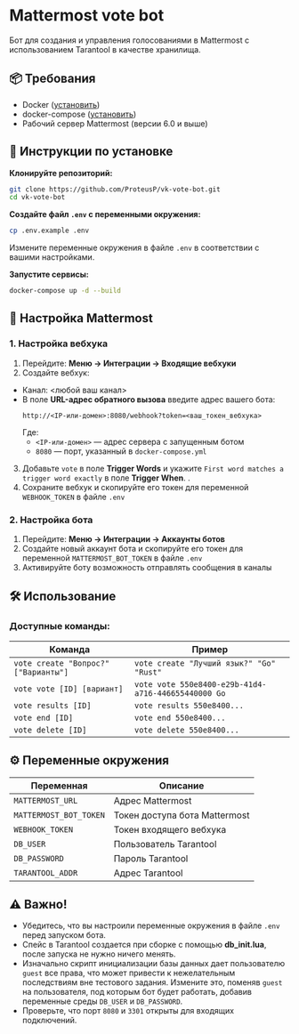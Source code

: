 # Mattermost vote bot

Бот для создания и управления голосованиями в Mattermost с использованием Tarantool в качестве хранилища.

## 📦 Требования
- Docker ([установить](https://docs.docker.com/get-docker/))
- docker-compose ([установить](https://docs.docker.com/compose/install/))
- Рабочий сервер Mattermost (версии 6.0 и выше)

## 📝 Инструкции по установке

**Клонируйте репозиторий:**
```bash
git clone https://github.com/ProteusP/vk-vote-bot.git
cd vk-vote-bot
```

**Создайте файл `.env` с переменными окружения:**
```bash
cp .env.example .env
```
Измените переменные окружения в файле `.env` в соответствии с вашими настройками.

**Запустите cервисы:**
```bash
docker-compose up -d --build
```

## 🔐 Настройка Mattermost

### 1. Настройка вебхука
1. Перейдите: **Меню → Интеграции → Входящие вебхуки**
2. Создайте вебхук:
  - Канал: <любой ваш канал>
  - В поле **URL-адрес обратного вызова** введите адрес вашего бота:
       ```
       http://<IP-или-домен>:8080/webhook?token=<ваш_токен_вебхука>
       ```
       Где:
       - `<IP-или-домен>` — адрес сервера с запущенным ботом
       - `8080` — порт, указанный в `docker-compose.yml`
3. Добавьте `vote` в поле **Trigger Words** и укажите `First word matches a trigger word exactly` в поле **Trigger When**.
.
4. Сохраните вебхук и скопируйте его токен для переменной `WEBHOOK_TOKEN` в файле `.env`

### 2. Настройка бота
1. Перейдите: **Меню → Интеграции → Аккаунты ботов**
2. Создайте новый аккаунт бота и скопируйте его токен для переменной `MATTERMOST_BOT_TOKEN` в файле `.env`
3. Активируйте боту возможность отправлять сообщения в каналы

## 🛠 Использование

### Доступные команды:
| Команда                                  | Пример                                      |
|------------------------------------------|---------------------------------------------|
| `vote create "Вопрос?" ["Варианты"]`    | `vote create "Лучший язык?" "Go" "Rust"` |
| `vote vote [ID] [вариант]`              | `vote vote 550e8400-e29b-41d4-a716-446655440000 Go` |
| `vote results [ID]`                    | `vote results 550e8400...`                |
| `vote end [ID]`                        | `vote end 550e8400...`                    |
| `vote delete [ID]`                     | `vote delete 550e8400...`                 |

## ⚙ Переменные окружения
| Переменная               | Описание                          |
|--------------------------|-----------------------------------|
| `MATTERMOST_URL`         | Адрес Mattermost                  |
| `MATTERMOST_BOT_TOKEN`   | Токен доступа бота Mattermost     |
| `WEBHOOK_TOKEN`       | Токен входящего вебхука           |
| `DB_USER`                | Пользователь Tarantool            |
| `DB_PASSWORD`            | Пароль Tarantool                  |
| `TARANTOOL_ADDR`         | Адрес Tarantool                   |

## ⚠️ Важно!
- Убедитесь, что вы настроили переменные окружения в файле `.env` перед запуском бота.
- Спейс в Tarantool создается при сборке с помощью **db_init.lua**, после запуска не нужно ничего менять.
- Изначально скрипт инициализации базы данных дает пользователю `guest` все права, что может привести к нежелательным последствиям вне тестового задания. Измените это, поменяв `guest` на пользователя, под которым бот будет работать, добавив переменные среды `DB_USER` и `DB_PASSWORD`.
- Проверьте, что порт `8080` и `3301` открыты для входящих подключений.
